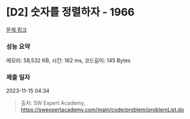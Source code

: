 # [D2] 숫자를 정렬하자 - 1966 

[문제 링크](https://swexpertacademy.com/main/code/problem/problemDetail.do?contestProbId=AV5PrmyKAWEDFAUq) 

### 성능 요약

메모리: 58,532 KB, 시간: 162 ms, 코드길이: 145 Bytes

### 제출 일자

2023-11-15 04:34



> 출처: SW Expert Academy, https://swexpertacademy.com/main/code/problem/problemList.do